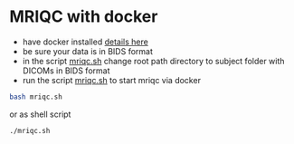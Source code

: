 # MRIQC with docker

- have docker installed [details here](docker.md)
- be sure your data is in BIDS format
- in the script [mriqc.sh](../Greifswald/mriqc.sh) change root path directory to subject folder with DICOMs in BIDS format 
- run the script [mriqc.sh](../Greifswald/mriqc.sh) to start mriqc via docker

```bash
bash mriqc.sh
```

or as shell script

```bash
./mriqc.sh
```
